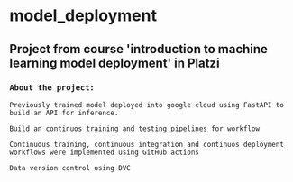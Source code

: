 # model_deployment

## Project from course 'introduction to machine learning model deployment' in Platzi

### `About the project:`
    Previously trained model deployed into google cloud using FastAPI to build an API for inference. 

    Build an continuos training and testing pipelines for workflow
    
    Continuous training, continuous integration and continuos deployment workflows were implemented using GitHub actions 

    Data version control using DVC


